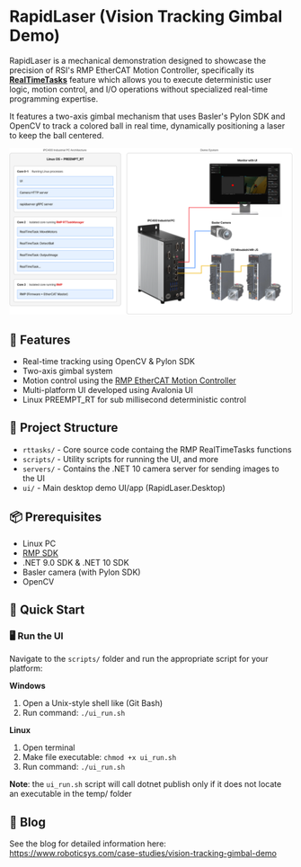 # RapidLaser (Vision Tracking Gimbal Demo)

RapidLaser is a mechanical demonstration designed to showcase the precision of RSI's RMP EtherCAT Motion Controller, specifically its [**RealTimeTasks**](https://support.roboticsys.com/rmp/rttasks.html) feature which allows you to execute deterministic user logic, motion control, and I/O operations without specialized real-time programming expertise.  

It features a two-axis gimbal mechanism that uses Basler's Pylon SDK and OpenCV to track a colored ball in real time, dynamically positioning a laser to keep the ball centered.

![System Diagram](assets/system-diagram.png)

## 🚀 Features

- Real-time tracking using OpenCV & Pylon SDK
- Two-axis gimbal system
- Motion control using the [RMP EtherCAT Motion Controller](https://www.roboticsys.com/rmp-ethercat-motion-controller)
- Multi-platform UI developed using Avalonia UI
- Linux PREEMPT_RT for sub millisecond deterministic control

## 📁 Project Structure

- `rttasks/` - Core source code containg the RMP RealTimeTasks functions
- `scripts/` - Utility scripts for running the UI, and more
- `servers/` - Contains the .NET 10 camera server for sending images to the UI
- `ui/` - Main desktop demo UI/app (RapidLaser.Desktop)

## 📦 Prerequisites

- Linux PC
- [RMP SDK](https://www.roboticsys.com/rmp-ethercat-motion-controller)
- .NET 9.0 SDK & .NET 10 SDK
- Basler camera (with Pylon SDK)
- OpenCV

## 🏁 Quick Start

### 🖥️ Run the UI

Navigate to the `scripts/` folder and run the appropriate script for your platform:

**Windows**  

1. Open a Unix-style shell like (Git Bash)
2. Run command: `./ui_run.sh`  

**Linux**  

1. Open terminal
2. Make file executable: `chmod +x ui_run.sh`
3. Run command: `./ui_run.sh` 

**Note**: the `ui_run.sh` script will call dotnet publish only if it does not locate an executable in the temp/ folder

## 📝 Blog

See the blog for detailed information here: https://www.roboticsys.com/case-studies/vision-tracking-gimbal-demo
